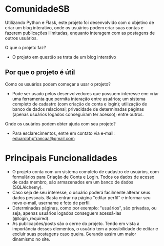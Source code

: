 # ComunidadeSB
Utilizando Python e Flask, este projeto foi desenvolvido com o objetivo de criar um blog interativo, onde os usuários podem criar suas contas e fazerem publicações ilimitadas, enquanto interagem com as postagens de outros usuários. 

O que o projeto faz?
- O projeto em questão se trata de um blog interativo

Por que o projeto é útil
-

Como os usuários podem começar a usar o projeto?
- Pode ser usado pelos desenvolvedores que possuem interesse em: criar uma ferramenta que permita interação entre usuários; um sistema completo de cadastro (com criação de conta e login); utilização de banco de dados relacional; privacidade de determinadas páginas (apenas usuários logados conseguiram ter acesso); entre outros.

Onde os usuários podem obter ajuda com seu projeto?
- Para esclarecimentos, entre em contato via e-mail: eduardohpfrancaa@gmail.com



# Principais Funcionalidades
- O projeto conta com um sistema completo de cadastro de usuários, com formulários para Criação de Conta e Login. Todos os dados de acesso de cada membro, são armazenados em um banco de dados (SQLAlchemy).
- Caso seja de seu interesse, o usuário poderá facilmente alterar seus dados pessoais. Basta entrar na página "editar perfil" e informar seu novo e-mail, username e foto de perfil.
- Determinadas páginas, como por exemplo: "usuários", são privadas, ou seja, apenas usuários logados conseguem acessá-las (@login_required).
- As publicações/posts são o cerne do projeto. Tendo em vista a importância desses elementos, o usuário tem a possibilidade de editar e excluir suas postagens caso queira. Gerando assim um maior dinamismo no site.

